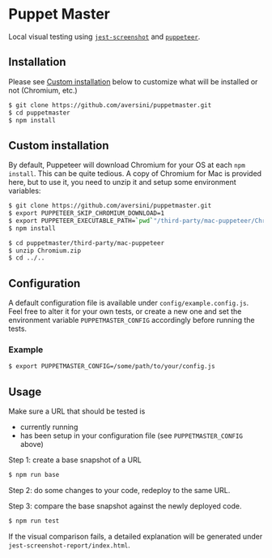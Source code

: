 # Puppet Master

Local visual testing using [`jest-screenshot`](https://www.npmjs.com/package/jest-screenshot) and [`puppeteer`](https://www.npmjs.com/package/puppeteer).

## Installation

Please see [Custom installation](#custom-installation) below to customize what will be installed or not (Chromium, etc.)
```bash
$ git clone https://github.com/aversini/puppetmaster.git
$ cd puppetmaster
$ npm install
```

## Custom installation
By default, Puppeteer will download Chromium for your OS at each `npm install`. This can be quite tedious.
A copy of Chromium for Mac is provided here, but to use it, you need to unzip it and setup some environment variables:
```bash
$ git clone https://github.com/aversini/puppetmaster.git
$ export PUPPETEER_SKIP_CHROMIUM_DOWNLOAD=1
$ export PUPPETEER_EXECUTABLE_PATH=`pwd`"/third-party/mac-puppeteer/Chromium.app/Contents/MacOS/Chromium"
$ npm install

$ cd puppetmaster/third-party/mac-puppeteer
$ unzip Chromium.zip
$ cd ../..
```


## Configuration
A default configuration file is available under `config/example.config.js`. Feel free to alter it for your own tests, or create a new one and set the environment variable `PUPPETMASTER_CONFIG` accordingly before running the tests.

### Example
```bash
$ export PUPPETMASTER_CONFIG=/some/path/to/your/config.js
```


## Usage
Make sure a URL that should be tested is

- currently running
- has been setup in your configuration file (see `PUPPETMASTER_CONFIG` above)

Step 1: create a base snapshot of a URL
```bash
$ npm run base
```

Step 2: do some changes to your code, redeploy to the same URL.

Step 3: compare the base snapshot against the newly deployed code.
```bash
$ npm run test
```

If the visual comparison fails, a detailed explanation will be generated under `jest-screenshot-report/index.html`.
